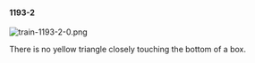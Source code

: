 #### 1193-2
![train-1193-2-0.png](https://github.com/lil-lab/nlvr/raw/master/nlvr/train/images/57/train-1193-2-0.png "train-1193-2-0.png")

There is no yellow triangle closely touching the bottom of a box.